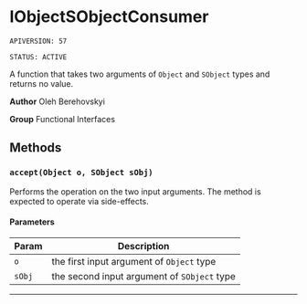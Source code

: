 # IObjectSObjectConsumer

`APIVERSION: 57`

`STATUS: ACTIVE`

A function that takes two arguments of `Object` and `SObject` types and returns no value.


**Author** Oleh Berehovskyi


**Group** Functional Interfaces

## Methods
### `accept(Object o, SObject sObj)`

Performs the operation on the two input arguments. The method is expected to operate via side-effects.

#### Parameters
|Param|Description|
|---|---|
|`o`|the first input argument of `Object` type|
|`sObj`|the second input argument of `SObject` type|

---
